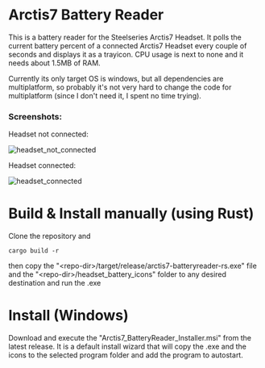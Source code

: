 # Arctis7 Battery Reader
This is a battery reader for the Steelseries Arctis7 Headset.
It polls the current battery percent of a connected Arctis7 Headset every couple of seconds and displays it as a trayicon.
CPU usage is next to none and it needs about 1.5MB of RAM.

Currently its only target OS is windows, but all dependencies are multiplatform, so probably it's not very hard to change the code for multiplatform (since I don't need it, I spent no time trying).

### Screenshots:
Headset not connected:

![headset_not_connected](https://github.com/crazyklatsch/Arctis7_BatteryReader_rs/assets/70517887/b77cba29-4d25-4492-9e2c-44be4aa3acb1)

Headset connected:

![headset_connected](https://github.com/crazyklatsch/Arctis7_BatteryReader_rs/assets/70517887/0aedb6ad-1b7e-4334-b11a-31faa6717689)


# Build & Install manually (using Rust)
Clone the repository and 
```
cargo build -r
```
then copy the "\<repo-dir\>/target/release/arctis7-batteryreader-rs.exe" file and the "\<repo-dir\>/headset_battery_icons" folder to any desired destination and run the .exe

# Install (Windows)
Download and execute the "Arctis7_BatteryReader_Installer.msi" from the latest release.
It is a default install wizard that will copy the .exe and the icons to the selected program folder and add the program to autostart.
